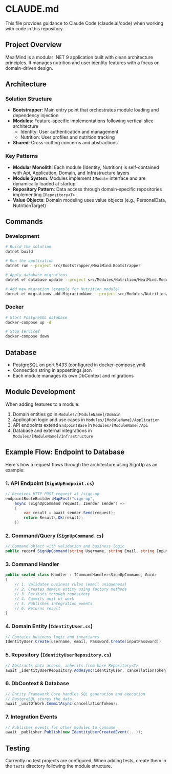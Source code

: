 # CLAUDE.md

This file provides guidance to Claude Code (claude.ai/code) when working with code in this repository.

## Project Overview
MealMind is a modular .NET 9 application built with clean architecture principles. It manages nutrition and user identity features with a focus on domain-driven design.

## Architecture

### Solution Structure
- **Bootstrapper**: Main entry point that orchestrates module loading and dependency injection
- **Modules**: Feature-specific implementations following vertical slice architecture
  - Identity: User authentication and management
  - Nutrition: User profiles and nutrition tracking
- **Shared**: Cross-cutting concerns and abstractions

### Key Patterns
- **Modular Monolith**: Each module (Identity, Nutrition) is self-contained with Api, Application, Domain, and Infrastructure layers
- **Module System**: Modules implement `IModule` interface and are dynamically loaded at startup
- **Repository Pattern**: Data access through domain-specific repositories implementing `IRepository<T>`
- **Value Objects**: Domain modeling uses value objects (e.g., PersonalData, NutritionTarget)

## Commands

### Development
```bash
# Build the solution
dotnet build

# Run the application
dotnet run --project src/Bootstrapper/MealMind.Bootstrapper

# Apply database migrations
dotnet ef database update --project src/Modules/Nutrition/MealMind.Modules.Nutrition.Infrastructure --startup-project src/Bootstrapper/MealMind.Bootstrapper

# Add new migration (example for Nutrition module)
dotnet ef migrations add MigrationName --project src/Modules/Nutrition/MealMind.Modules.Nutrition.Infrastructure --startup-project src/Bootstrapper/MealMind.Bootstrapper
```

### Docker
```bash
# Start PostgreSQL database
docker-compose up -d

# Stop services
docker-compose down
```

## Database
- PostgreSQL on port 5433 (configured in docker-compose.yml)
- Connection string in appsettings.json
- Each module manages its own DbContext and migrations

## Module Development
When adding features to a module:
1. Domain entities go in `Modules/[ModuleName]/Domain`
2. Application logic and use cases in `Modules/[ModuleName]/Application`
3. API endpoints extend `EndpointBase` in `Modules/[ModuleName]/Api`
4. Database and external integrations in `Modules/[ModuleName]/Infrastructure`

## Example Flow: Endpoint to Database

Here's how a request flows through the architecture using SignUp as an example:

### 1. API Endpoint (`SignUpEndpoint.cs`)
```csharp
// Receives HTTP POST request at /sign-up
endpointRouteBuilder.MapPost("sign-up", 
    async (SignUpCommand request, ISender sender) => 
    {
        var result = await sender.Send(request);
        return Results.Ok(result);
    })
```

### 2. Command/Query (`SignUpCommand.cs`)
```csharp
// Command object with validation and business logic
public record SignUpCommand(string Username, string Email, string InputPassword) : ICommand<Guid>
```

### 3. Command Handler
```csharp
public sealed class Handler : ICommandHandler<SignUpCommand, Guid>
{
    // 1. Validates business rules (email uniqueness)
    // 2. Creates domain entity using factory methods
    // 3. Persists through repository
    // 4. Commits unit of work
    // 5. Publishes integration events
    // 6. Returns result
}
```

### 4. Domain Entity (`IdentityUser.cs`)
```csharp
// Contains business logic and invariants
IdentityUser.Create(username, email, Password.Create(inputPassword))
```

### 5. Repository (`IdentityUserRepository.cs`)
```csharp
// Abstracts data access, inherits from base Repository<T>
await _identityUserRepository.AddAsync(identityUser, cancellationToken);
```

### 6. DbContext & Database
```csharp
// Entity Framework Core handles SQL generation and execution
// PostgreSQL stores the data
await _unitOfWork.CommitAsync(cancellationToken);
```

### 7. Integration Events
```csharp
// Publishes events for other modules to consume
await _publisher.Publish(new IdentityUserCreatedEvent(...));
```

## Testing
Currently no test projects are configured. When adding tests, create them in the `tests` directory following the module structure.